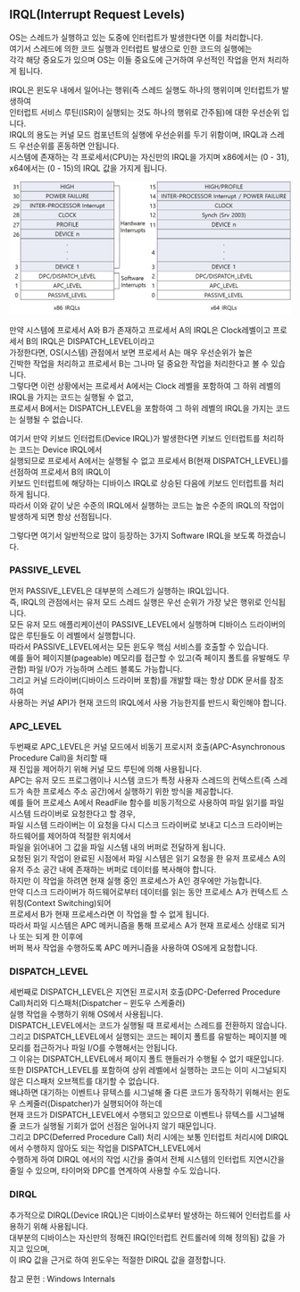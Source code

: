 ## IRQL(Interrupt Request Levels) 

OS는 스레드가 실행하고 있는 도중에 인터럽트가 발생한다면 이를 처리합니다.    
여기서 스레드에 의한 코드 실행과 인터럽트 발생으로 인한 코드의 실행에는    
각각 해당 중요도가 있으며 OS는 이들 중요도에 근거하여 우선적인 작업을 먼저 처리하게 됩니다.   
  
IRQL은 윈도우 내에서 일어나는 행위(즉 스레드 실행도 하나의 행위이며 인터럽트가 발생하여   
인터럽트 서비스 루틴(ISR)이 실행되는 것도 하나의 행위로 간주됨)에 대한 우선순위 입니다.   
IRQL의 용도는 커널 모드 컴포넌트의 실행에 우선순위를 두기 위함이며, IRQL과 스레드 우선순위를 혼동하면 안됩니다.    
시스템에 존재하는 각 프로세서(CPU)는 자신만의 IRQL을 가지며 x86에서는 (0 - 31), x64에서는 (0 - 15)의 IRQL 값을 가지게 됩니다.  

![이미지](./images/IRQL.jpg)  

만약 시스템에 프로세서 A와 B가 존재하고 프로세서 A의 IRQL은 Clock레벨이고 프로세서 B의 IRQL은 DISPATCH_LEVEL이라고   
가정한다면, OS(시스템) 관점에서 보면 프로세서 A는 매우 우선순위가 높은   
긴박한 작업을 처리하고 프로세서 B는 그나마 덜 중요한 작업을 처리한다고 볼 수 있습니다.    
그렇다면 이런 상황에서는 프로세서 A에서는 Clock 레벨을 포함하여 그 하위 레벨의 IRQL을 가지는 코드는 실행될 수 없고,   
프로세서 B에서는 DISPATCH_LEVEL을 포함하여 그 하위 레벨의 IRQL을 가지는 코드는 실행될 수 없습니다.  

여기서 만약 키보드 인터럽트(Device IRQL)가 발생한다면 키보드 인터럽트를 처리하는 코드는 Device IRQL에서    
실행되므로 프로세서 A에서는 실행될 수 없고 프로세서 B(현재 DISPATCH_LEVEL)를 선점하여 프로세서 B의 IRQL이   
키보드 인터럽트에 해당하는 디바이스 IRQL로 상승된 다음에 키보드 인터럽트를 처리하게 됩니다.    
따라서 이와 같이 낮은 수준의 IRQL에서 실행하는 코드는 높은 수준의 IRQL의 작업이 발생하게 되면 항상 선점됩니다.   

그렇다면 여기서 일반적으로 많이 등장하는 3가지 Software IRQL을 보도록 하겠습니다.   

### PASSIVE_LEVEL  
먼저 PASSIVE_LEVEL은 대부분의 스레드가 실행하는 IRQL입니다.   
즉, IRQL의 관점에서는 유저 모드 스레드 실행은 우선 순위가 가장 낮은 행위로 인식됩니다.   
모든 유저 모드 애플리케이션이 PASSIVE_LEVEL에서 실행하며 디바이스 드라이버의 많은 루틴들도 이 레벨에서 실행합니다.    
따라서 PASSIVE_LEVEL에서는 모든 윈도우 핵심 서비스를 호출할 수 있습니다.    
예를 들어 페이지블(pageable) 메모리를 접근할 수 있고(즉 페이지 폴트를 유발해도 무관함) 파일 I/O가 가능하며 스레드 블록도 가능합니다.    
그리고 커널 드라이버(디바이스 드라이버 포함)를 개발할 때는 항상 DDK 문서를 참조하여   
사용하는 커널 API가 현재 코드의 IRQL에서 사용 가능한지를 반드시 확인해야 합니다.    

### APC_LEVEL  
두번째로 APC_LEVEL은 커널 모드에서 비동기 프로시저 호출(APC-Asynchronous Procedure Call)을 처리할 때   
재 진입을 제어하기 위해 커널 모드 루틴에 의해 사용됩니다.    
APC는 유저 모드 프로그램이나 시스템 코드가 특정 사용자 스레드의 컨텍스트(즉 스레드가 속한 프로세스 주소 공간)에서 실행하기 위한 방식을 제공합니다.    
예를 들어 프로세스 A에서 ReadFile 함수를 비동기적으로 사용하여 파일 읽기를 파일 시스템 드라이버로 요청한다고 할 경우,   
파일 시스템 드라이버는 이 요청을 다시 디스크 드라이버로 보내고 디스크 드라이버는 하드웨어를 제어하여 적절한 위치에서   
파일을 읽어내어 그 값을 파일 시스템 내의 버퍼로 전달하게 됩니다.    
요청된 읽기 작업이 완료된 시점에서 파일 시스템은 읽기 요청을 한 유저 프로세스 A의 유저 주소 공간 내에 존재하는 버퍼로 데이터를 복사해야 합니다.    
하지만 이 작업을 하려면 현재 실행 중인 프로세스가 A인 경우에만 가능합니다.    
만약 디스크 드라이버가 하드웨어로부터 데이터를 읽는 동안 프로세스 A가 컨텍스트 스위칭(Context Switching)되어  
프로세서 B가 현재 프로세스라면 이 작업을 할 수 없게 됩니다.   
따라서 파일 시스템은 APC 메커니즘을 통해 프로세스 A가 현재 프로세스 상태로 되거나 또는 되게 한 이후에   
버퍼 복사 작업을 수행하도록 APC 메커니즘을 사용하여 OS에게 요청합니다.   

### DISPATCH_LEVEL    
세번째로 DISPATCH_LEVEL은 지연된 프로시저 호출(DPC-Deferred Procedure Call)처리와 디스패처(Dispatcher – 윈도우 스케줄러)   
실행 작업을 수행하기 위해 OS에서 사용됩니다.    
DISPATCH_LEVEL에서는 코드가 실행될 때 프로세서는 스레드를 전환하지 않습니다.    
그리고 DISPATCH_LEVEL에서 실행되는 코드는 페이지 폴트를 유발하는 페이지블 메모리를 접근하거나 파일 I/O를 수행해서는 안됩니다.   
그 이유는 DISPATCH_LEVEL에서 페이지 폴트 핸들러가 수행될 수 없기 때문입니다.   
또한 DISPATCH_LEVEL를 포함하여 상위 레벨에서 실행하는 코드는 이미 시그널되지 않은 디스패처 오브젝트를 대기할 수 없습니다.    
왜냐하면 대기하는 이벤트나 뮤텍스를 시그널해 줄 다른 코드가 동작하기 위해서는 윈도우 스케줄러(Dispatcher)가 실행되어야 하는데   
현재 코드가 DISPATCH_LEVEL에서 수행되고 있으므로 이벤트나 뮤텍스를 시그널해줄 코드가 실행될 기회가 없어 선점은 일어나지 않기 때문입니다.   
그리고 DPC(Deferred Procedure Call) 처리 시에는 보통 인터럽트 처리시에 DIRQL에서 수행하지 않아도 되는 작업을 DISPATCH_LEVEL에서   
수행하게 하여 DIRQL 에서의 작업 시간을 줄여서 전체 시스템의 인터럽트 지연시간을 줄일 수 있으며, 타이머와 DPC를 연계하여 사용할 수도 있습니다.   

### DIRQL  
추가적으로 DIRQL(Device IRQL)은 디바이스로부터 발생하는 하드웨어 인터럽트를 사용하기 위해 사용됩니다.   
대부분의 디바이스는 자신만의 정해진 IRQ(인터럽트 컨트롤러에 의해 정의됨) 값을 가지고 있으며,   
이 IRQ 값을 근거로 하여 윈도우는 적절한 DIRQL 값을 결정합니다.    

참고 문헌 : Windows Internals